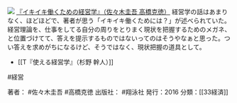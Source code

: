
[![](https://images-fe.ssl-images-amazon.com/images/I/41X8i4dq7pL._SL160_.jpg)](http://www.amazon.co.jp/exec/obidos/ASIN/B01D2UKPMC/choiyaki81-22/ref=nosim)
[『イキイキ働くための経営学』（佐々木圭吾 高橋克徳）](http://www.amazon.co.jp/exec/obidos/ASIN/B01D2UKPMC/choiyaki81-22/ref=nosim)
経営学の話はあまりなく、ほどほどで、著者が思う「イキイキ働くためには？」が述べられていた。経営理論を、仕事をしてる自分の周りをとりまく現状を把握するためのメガネ、と位置づけてて、答えを提示するものではないってのはそうやなぁと思った。つい答えを求めがちになるけど、そうではなく、現状把握の道具として。

- [[T『使える経営学』（杉野 幹人）]]

#経営 

著者： #佐々木圭吾 #高橋克徳
出版社： #翔泳社
発行：2016
分類：[[33経済]]